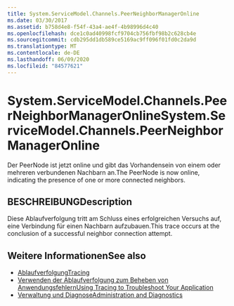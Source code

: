 ```yaml
---
title: System.ServiceModel.Channels.PeerNeighborManagerOnline
ms.date: 03/30/2017
ms.assetid: b758d4e8-f54f-43a4-ae4f-4b98996d4c40
ms.openlocfilehash: dce1c0ad40998fcf9704cb756fbf98b2c628cb4e
ms.sourcegitcommit: cdb295dd1db589ce5169ac9ff096f01fd0c2da9d
ms.translationtype: MT
ms.contentlocale: de-DE
ms.lasthandoff: 06/09/2020
ms.locfileid: "84577621"
---
```

# <a name="systemservicemodelchannelspeerneighbormanageronline"></a><span data-ttu-id="df762-102">System.ServiceModel.Channels.PeerNeighborManagerOnline</span><span class="sxs-lookup"><span data-stu-id="df762-102">System.ServiceModel.Channels.PeerNeighborManagerOnline</span></span>
<span data-ttu-id="df762-103">Der PeerNode ist jetzt online und gibt das Vorhandensein von einem oder mehreren verbundenen Nachbarn an.</span><span class="sxs-lookup"><span data-stu-id="df762-103">The PeerNode is now online, indicating the presence of one or more connected neighbors.</span></span>  
  
## <a name="description"></a><span data-ttu-id="df762-104">BESCHREIBUNG</span><span class="sxs-lookup"><span data-stu-id="df762-104">Description</span></span>  
 <span data-ttu-id="df762-105">Diese Ablaufverfolgung tritt am Schluss eines erfolgreichen Versuchs auf, eine Verbindung für einen Nachbarn aufzubauen.</span><span class="sxs-lookup"><span data-stu-id="df762-105">This trace occurs at the conclusion of a successful neighbor connection attempt.</span></span>  
  
## <a name="see-also"></a><span data-ttu-id="df762-106">Weitere Informationen</span><span class="sxs-lookup"><span data-stu-id="df762-106">See also</span></span>

- [<span data-ttu-id="df762-107">Ablaufverfolgung</span><span class="sxs-lookup"><span data-stu-id="df762-107">Tracing</span></span>](index.md)
- [<span data-ttu-id="df762-108">Verwenden der Ablaufverfolgung zum Beheben von Anwendungsfehlern</span><span class="sxs-lookup"><span data-stu-id="df762-108">Using Tracing to Troubleshoot Your Application</span></span>](using-tracing-to-troubleshoot-your-application.md)
- [<span data-ttu-id="df762-109">Verwaltung und Diagnose</span><span class="sxs-lookup"><span data-stu-id="df762-109">Administration and Diagnostics</span></span>](../index.md)
